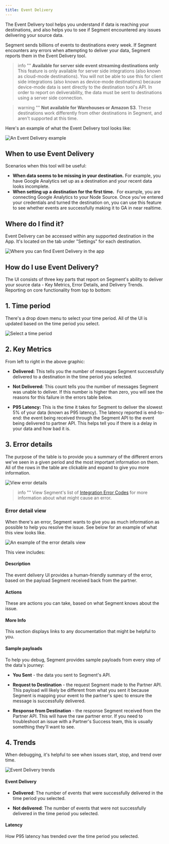 ```yaml
---
title: Event Delivery
---
```


The Event Delivery tool helps you understand if data is reaching your destinations, and also helps you to see if Segment encountered any issues delivering your source data. 

Segment sends billions of events to destinations every week. If Segment encounters any errors when attempting to deliver your data, Segment reports them in the Event Delivery tool.

> info ""
> **Available for server side event streaming destinations only**
> This feature is only available for server side integrations (also known as cloud-mode destinations). You will not be able to use this for client side integrations (also known as device-mode destinations) because device-mode data is sent directly to the destination tool's API. In order to report on deliverability, the data must be sent to destinations using a server side connection. 

> warning ""
> **Not available for Warehouses or Amazon S3**. These destinations work differently from other destinations in Segment, and aren't supported at this time.

Here's an example of what the Event Delivery tool looks like:

![An Event Delivery example](images/edelivery_jXaoBuF6.png)

## When to use Event Delivery

Scenarios when this tool will be useful: 

- **When data seems to be missing in your destination.**
  For example, you have Google Analytics set up as a destination and your recent data looks incomplete.
- **When setting up a destination for the first time.** 
  For example, you are connecting Google Analytics to your Node Source. Once you've entered your credentials and turned the destination on, you can use this feature to see whether events are successfully making it to GA in near realtime. 

## Where do I find it? 

Event Delivery can be accessed within any supported destination in the App. It's located on the tab under "Settings" for each destination. 

![Where you can find Event Delivery in the app](images/find-edelivery.png)


## How do I use Event Delivery?

The UI consists of three key parts that report on Segment's ability to deliver your source data - Key Metrics, Error Details, and Delivery Trends. Reporting on core functionality from top to bottom: 

## 1. Time period


There's a drop down menu to select your time period. All of the UI is updated based on the time period you select. 

![Select a time period](images/edelivery_Qs4r85sc.png)

## 2. Key Metrics

From left to right in the above graphic:

- **Delivered:** This tells you the number of messages Segment successfully delivered to a destination in the time period you selected.

- **Not Delivered:** This count tells you the number of messages Segment was unable to deliver. If this number is higher than zero, you will see the reasons for this failure in the errors table below. 

- **P95 Latency:** This is the time it takes for Segment to deliver the slowest 5% of your data (known as P95 latency). The latency reported is end-to-end: the event being received through the Segment API to the event being delivered to partner API. This helps tell you if there is a delay in your data and how bad it is.


## 3. Error details

The purpose of the table is to provide you a summary of the different errors we've seen in a given period and the most important information on them. All of the rows in the table are clickable and expand to give you more information. 

![View error details](images/edelivery_V6hldpCl.png)

> info ""
> View Segment's list of [Integration Error Codes](/docs/connections/integration_error_codes/) for more information about what might cause an error.

### Error detail view

When there's an error, Segment wants to give you as much information as possible to help you resolve the issue. See below for an example of what this view looks like. 

![An example of the error details view](images/edelivery_CgNb4wVN.png)

This view includes: 

#### Description

The event delivery UI provides a human-friendly summary of the error, based on the payload Segment received back from the partner.

#### Actions

These are actions you can take, based on what Segment knows about the issue. 

#### More Info

This section displays links to any documentation that might be helpful to you. 


#### Sample payloads

To help you debug, Segment provides sample payloads from every step of the data's journey:

- **You Sent** - the data you sent to Segment's API.

- **Request to Destination** - the request Segment made to the Partner API. This payload will likely be different from what you sent it because Segment is mapping your event to the partner's spec to ensure the message is successfully delivered. 

- **Response from Destination** - the response Segment received from the Partner API. This will have the raw partner error. If you need to troubleshoot an issue with a Partner's Success team, this is usually something they'll want to see. 


## 4. Trends

When debugging, it's helpful to see when issues start, stop, and trend over time. 

![Event Delivery trends](images/edelivery_9FRFTAso.png)

#### Event Delivery

- **Delivered**: The number of events that were successfully delivered in the time period you selected. 

- **Not delivered**: The number of events that were not successfully delivered in the time period you selected. 


#### Latency

How P95 latency has trended over the time period you selected.

